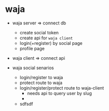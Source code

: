 # waja

- waja server => connect db
    + create social token
    + create api for `waja client`
    + login(+register) by social page
    + profile page
- waja client => connect api



- waja social senarios
    + login/register to waja
    + protect route to waja
    + login/register/protect route to waja-client
        * needs api to query user by slug
        * 
    + sdfsdf

